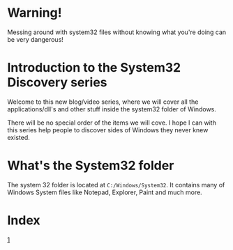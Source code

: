 # Warning!

Messing around with system32 files without knowing what you're doing can be very dangerous!

# Introduction to the System32 Discovery series

Welcome to this new blog/video series, where we will cover all the applications/dll's and other stuff inside the system32 folder of Windows.

There will be no special order of the items we will cove. I hope I can with this series help people to discover sides of Windows they never knew existed.

# What's the System32 folder

The system 32 folder is located at `C:/Windows/System32`. It contains many of Windows System files like Notepad, Explorer, Paint and much more.

# Index
[1](/System32-1)
